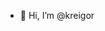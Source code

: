 - 👋 Hi, I’m @kreigor

<!---
kreigor/kreigor is a ✨ special ✨ repository because its `README.md` (this file) appears on your GitHub profile.
You can click the Preview link to take a look at your changes.
--->
